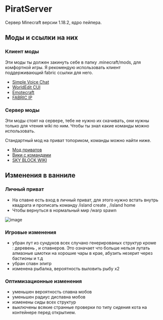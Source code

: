 # PiratServer

Сервер Minecraft версии 1.18.2, ядро пейпера.

## Моды и ссылки на них

### Клиент моды 
Эти моды ты должен закинуть себе в папку .minecraft/mods, для комфортной игры.
Я рекомендую использовать клиент поддерживающий fabric ссылки для него.

- [Simple Voice Chat](https://www.curseforge.com/minecraft/mc-mods/simple-voice-chat/files/3795645)
- [WorldEdit CUI ](https://www.curseforge.com/minecraft/mc-mods/worldeditcui-fabric/files/3687499)
- [Emotecraft](https://www.curseforge.com/minecraft/mc-mods/emotecraft/download/3763384)
- [FABRIC IP](https://www.curseforge.com/minecraft/mc-mods/fabric-api/download/3851928)


### Сервер моды
Эти моды стоят на сервере, тебе не нужно их скачивать, они нужны только для чтения wiki по ним.
Чтобы ты знал какие команды можно использовать.

Стандартный мод на приват топориком, команды можно найти ниже.

- [Мод приватов](https://dev.bukkit.org/projects/worldguard)
- [Вики с командами](https://minecraft.fandom.com/ru/wiki/WorldGuard)
- [SKY BLOCK WIKI](https://bg-software.com/superiorskyblock/)

## Изменения в ванниле

### Личный приват

- На спавне есть вход в личный приват, для этого нужно встать внутрь квадрата и прописать команду /island create , /island home
- Чтобы вернуться в нормальный мир /warp spawn

![image](https://user-images.githubusercontent.com/43878577/179206729-d55f53d2-93b1-4023-8bf5-5bbb34b081da.png)


### Игровые изменения

- убран лут из сундуков всех случано генерированых структур кроме : деревень , и спавнеров. Это означает что больше нельзя лутать алмазные шмотки 
на хорошие чары в крае, абузить незерит через бастионы и т.д
- убран спавн элитр
- изменена рыбалка, вероятность выловить рыбу х2

### Оптимизационные изменения

- уменьшен вероятность спавна мобов
- уменьшен радиус диспавна мобов
- изменены сиды всех структур 
- выключены всякие странные проверки по типу сидения кота на контейнере перед открытием.
